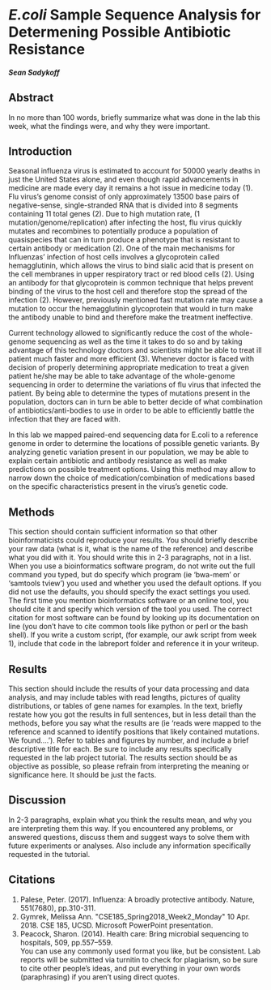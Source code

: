 # *E.coli* Sample Sequence Analysis for Determening Possible Antibiotic Resistance 
##### Sean Sadykoff

## Abstract
In no more than 100 words, briefly summarize what was done in the lab this week, what the findings were, and why they were important.

## Introduction

Seasonal influenza virus is estimated to account for 50000 yearly deaths in just the United States alone, and even though rapid advancements in medicine are made every day it remains a hot issue in medicine today (1). Flu virus’s genome consist of only approximately 13500 base pairs of negative-sense, single-stranded RNA that is divided into 8 segments containing 11 total genes (2). Due to high mutation rate, (1 mutation/genome/replication) after infecting the host, flu virus quickly mutates and recombines to potentially produce a population of quasispecies that can in turn produce a phenotype that is resistant to certain antibody or medication (2).  One of the main mechanisms for Influenzas’ infection of host cells involves a glycoprotein called hemagglutinin, which allows the virus to bind sialic acid that is present on the cell membranes in upper respiratory tract or red blood cells (2).  Using an antibody for that glycoprotein is common technique that helps prevent binding of the virus to the host cell and therefore stop the spread of the infection (2). However, previously mentioned fast mutation rate may cause a mutation to occur the hemagglutinin glycoprotein that would in turn make the antibody unable to bind and therefore make the treatment ineffective.   

Current technology allowed to significantly reduce the cost of the whole-genome sequencing as well as the time it takes to do so and by taking advantage of this technology doctors and scientists might be able to treat ill patient much faster and more efficient (3). Whenever doctor is faced with decision of properly determining appropriate medication to treat a given patient he/she may be able to take advantage of the whole-genome sequencing in order to determine the variations of flu virus that infected the patient. By being able to determine the types of mutations present in the population, doctors can in turn be able to better decide of what combination of antibiotics/anti-bodies to use in order to be able to efficiently battle the infection that they are faced with.   

In this lab we mapped paired-end sequencing data for E.coli  to a reference genome in order to determine the locations of possible genetic variants. By analyzing genetic variation present in our population, we may be able to explain certain antibiotic and antibody resistance as well as make predictions on possible treatment options. Using this method may allow to narrow down the choice of medication/combination of medications based on the specific characteristics present in the virus’s genetic code.


## Methods
This section should contain sufficient information so that other bioinformaticists could reproduce your results. You should briefly describe your raw data (what is it, what is the name of the reference) and describe what you did with it. You should write this in 2-3 paragraphs, not in a list. When you use a bioinformatics software program, do not write out the full command you typed, but do specify which program (ie ‘bwa-mem’ or ‘samtools tview’) you used and whether you used the default options. If you did not use the defaults, you should specify the exact settings you used. The first time you mention bioinformatics software or an online tool, you should cite it and specify which version of the tool you used. The correct citation for most software can be found by looking up its documentation on line (you don’t have to cite common tools like python or perl or the bash shell). If you write a custom script, (for example, our awk script from week 1), include that code in the labreport folder and reference it in your writeup.

## Results
This section should include the results of your data processing and data analysis, and may include tables with read lengths, pictures of quality distributions, or tables of gene names for examples. In the text, briefly restate how you got the results in full sentences, but in less detail than the methods, before you say what the results are (ie ‘reads were mapped to the reference and scanned to identify positions that likely contained mutations. We found….’). Refer to tables and figures by number, and include a brief descriptive title for each. Be sure to include any results specifically requested in the lab project tutorial. The results section should be as objective as possible, so please refrain from interpreting the meaning or significance here. It should be just the facts.

## Discussion
In 2-3 paragraphs, explain what you think the results mean, and why you are interpreting them this way. If you encountered any problems, or answered questions, discuss them and suggest ways to solve them with future experiments or analyses. Also include any information specifically requested in the tutorial.

## Citations
1. Palese, Peter. (2017). Influenza: A broadly protective antibody. Nature, 551(7680), pp.310-311.   
2. Gymrek, Melissa Ann. "CSE185_Spring2018_Week2_Monday" 10 Apr. 2018. CSE 185, UCSD. Microsoft PowerPoint presentation.
3. Peacock, Sharon. (2014). Health care: Bring microbial sequencing to hospitals, 509, pp.557–559.    
You can use any commonly used format you like, but be consistent. Lab reports will be submitted via turnitin to check for plagiarism, so be sure to cite other people’s ideas, and put everything in your own words (paraphrasing) if you aren’t using direct quotes.
